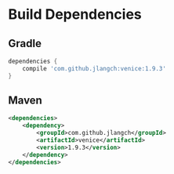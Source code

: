 # Build Dependencies


## Gradle

```groovy
dependencies {
    compile 'com.github.jlangch:venice:1.9.3'
}
```

## Maven

```xml
<dependencies>
    <dependency>
        <groupId>com.github.jlangch</groupId>
        <artifactId>venice</artifactId>
        <version>1.9.3</version>
    </dependency>
</dependencies>
```

